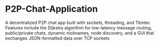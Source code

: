 # P2P-Chat-Application
A decentralized P2P chat app built with sockets, threading, and Tkinter. Features include the Dijkstra algorithm for low-latency message routing, public/private chats, dynamic nicknames, node discovery, and a GUI that exchanges JSON-formatted data over TCP sockets

